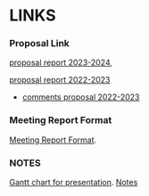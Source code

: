 # **LINKS**

### Proposal Link
[proposal report 2023-2024](https://docs.google.com/document/d/1YOWuBIUvILzW6Kkxjwk1DcdWq8LwKhhL/edit?usp=sharing&ouid=106482785279071743146&rtpof=true&sd=true),

[proposal report 2022-2023](https://docs.google.com/document/d/1hu66TjJQGOVeRuO4Ojzu-noc6J8P1voYbC_2ygBRUFw/edit?usp=sharing)
 - [comments proposal 2022-2023](comments_proposal_2022-2023.md)

### Meeting Report Format
[Meeting Report Format](https://docs.google.com/document/d/1W8hIXivPjW4PSrQ7Es8DGwEqDSCHRhApgGQMQkIKseE/edit?usp=sharing](https://docs.google.com/document/d/1W8hIXivPjW4PSrQ7Es8DGwEqDSCHRhApgGQMQkIKseE/edit?usp=sharing)https://docs.google.com/document/d/1W8hIXivPjW4PSrQ7Es8DGwEqDSCHRhApgGQMQkIKseE/edit?usp=sharing).

### NOTES
[Gantt chart for presentation](https://docs.google.com/spreadsheets/d/1s1nZucdv3vNmC6OazVSAW07ZqNjvAlIt95D_1YfaKis/edit?usp=sharing). 
[Notes](notes_proposal.md)

